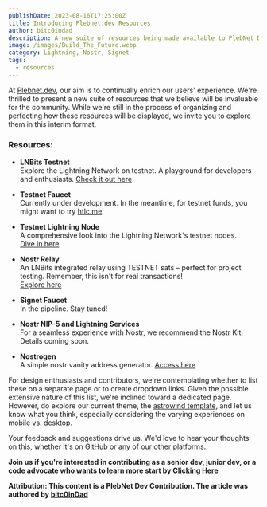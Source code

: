 ```yaml
---
publishDate: 2023-08-16T17:25:00Z
title: Introducing Plebnet.dev Resources
author: bitc0indad
description: A new suite of resources being made available to PlebNet Devs.
image: /images/Build_The_Future.webp
category: Lightning, Nostr, Signet
tags:
  - resources
---
```


At [Plebnet.dev](https://plebnet.dev), our aim is to continually enrich our users' experience. We're thrilled to present a new suite of resources that we believe will be invaluable for the community. While we're still in the process of organizing and perfecting how these resources will be displayed, we invite you to explore them in this interim format.

### **Resources:**

- **LNBits Testnet**  
  Explore the Lightning Network on testnet. A playground for developers and enthusiasts.
  [Check it out here](https://testnet.plebnet.dev)
- **Testnet Faucet**  
  Currently under development. In the meantime, for testnet funds, you might want to try [htlc.me](http://htlc.me/).
- **Testnet Lightning Node**  
  A comprehensive look into the Lightning Network's testnet nodes.  
  [Dive in here](https://mempool.space/testnet/lightning/node/03ba00a57cec1cef4873065ad54d0912696274cc53155b29a3b1256720e33a0943)

- **Nostr Relay**  
  An LNBits integrated relay using TESTNET sats – perfect for project testing. Remember, this isn't for real transactions!  
  [Explore here](https://testnet.plebnet.dev/nostrrelay/1)

- **Signet Faucet**  
  In the pipeline. Stay tuned!

- **Nostr NIP-5 and Lightning Services**  
  For a seamless experience with Nostr, we recommend the Nostr Kit. Details coming soon.

- **Nostrogen**  
  A simple nostr vanity address generator. [Access here](https://nostrogen.plebnet.dev/)

For design enthusiasts and contributors, we're contemplating whether to list these on a separate page or to create dropdown links. Given the possible extensive nature of this list, we're inclined toward a dedicated page. However, do explore our current theme, the [astrowind template](https://astrowind.vercel.app/), and let us know what you think, especially considering the varying experiences on mobile vs. desktop.

Your feedback and suggestions drive us. We'd love to hear your thoughts on this, whether it's on [GitHub](https://github.com/plebnet-dev) or any of our other platforms.

**Join us if you're interested in contributing as a senior dev, junior dev, or a code advocate who wants to learn more start by [Clicking Here](https://plebnet.dev/join)**

**Attribution: This content is a PlebNet Dev Contribution. The article was authored by [bitc0inDad](https://github.com/Bitc0indad)**
